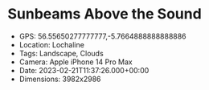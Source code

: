 # Sunbeams Above the Sound

- GPS: 56.55650277777777,-5.7664888888888886
- Location: Lochaline
- Tags: Landscape, Clouds
- Camera: Apple iPhone 14 Pro Max
- Date: 2023-02-21T11:37:26.000+00:00
- Dimensions: 3982x2986
